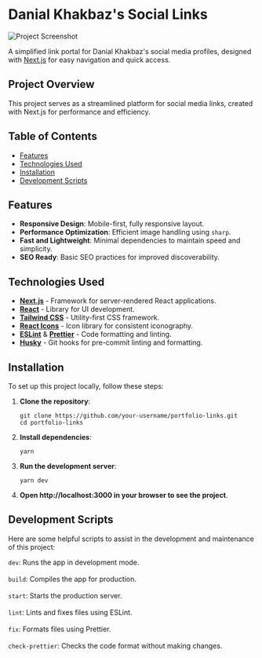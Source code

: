 # Danial Khakbaz's Social Links

![Project Screenshot](https://github.com/Danielkhakbaz/Danielo-Portfolio/blob/master/public/images/projects/links/screen-shot.png)

A simplified link portal for Danial Khakbaz's social media profiles, designed with [Next.js](https://nextjs.org/) for easy navigation and quick access.

## Project Overview

This project serves as a streamlined platform for social media links, created with Next.js for performance and efficiency.

## Table of Contents

- [Features](#features)
- [Technologies Used](#technologies-used)
- [Installation](#installation)
- [Development Scripts](#development-scripts)

## Features

- **Responsive Design**: Mobile-first, fully responsive layout.
- **Performance Optimization**: Efficient image handling using `sharp`.
- **Fast and Lightweight**: Minimal dependencies to maintain speed and simplicity.
- **SEO Ready**: Basic SEO practices for improved discoverability.

## Technologies Used

- **[Next.js](https://nextjs.org/)** - Framework for server-rendered React applications.
- **[React](https://reactjs.org/)** - Library for UI development.
- **[Tailwind CSS](https://tailwindcss.com/)** - Utility-first CSS framework.
- **[React Icons](https://react-icons.github.io/react-icons/)** - Icon library for consistent iconography.
- **[ESLint](https://eslint.org/)** & **[Prettier](https://prettier.io/)** - Code formatting and linting.
- **[Husky](https://typicode.github.io/husky/)** - Git hooks for pre-commit linting and formatting.

## Installation

To set up this project locally, follow these steps:

1. **Clone the repository**:
   ```tsx
   git clone https://github.com/your-username/portfolio-links.git
   cd portfolio-links

2. **Install dependencies**:
   ```tsx
   yarn

3. **Run the development server**:
   ```tsx
   yarn dev

4. **Open http://localhost:3000 in your browser to see the project**.

## Development Scripts

Here are some helpful scripts to assist in the development and maintenance of this project:

```dev```: Runs the app in development mode. <br/><br/>
```build```: Compiles the app for production. <br/><br/>
```start```: Starts the production server. <br/><br/>
```lint```: Lints and fixes files using ESLint. <br/><br/>
```fix```: Formats files using Prettier. <br/><br/>
```check-prettier```: Checks the code format without making changes. <br/>
